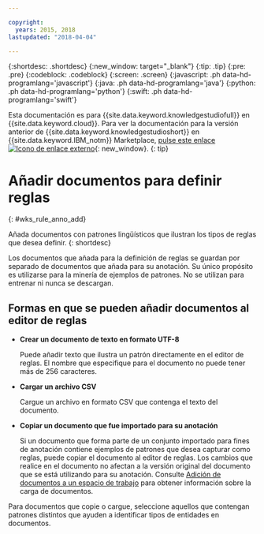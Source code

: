 ```yaml
---

copyright:
  years: 2015, 2018
lastupdated: "2018-04-04"

---
```


{:shortdesc: .shortdesc}
{:new_window: target="_blank"}
{:tip: .tip}
{:pre: .pre}
{:codeblock: .codeblock}
{:screen: .screen}
{:javascript: .ph data-hd-programlang='javascript'}
{:java: .ph data-hd-programlang='java'}
{:python: .ph data-hd-programlang='python'}
{:swift: .ph data-hd-programlang='swift'}

Esta documentación es para {{site.data.keyword.knowledgestudiofull}} en {{site.data.keyword.cloud}}. Para ver la documentación para la versión anterior de {{site.data.keyword.knowledgestudioshort}} en {{site.data.keyword.IBM_notm}} Marketplace, [pulse este enlace ![Icono de enlace externo](../../icons/launch-glyph.svg "Icono de enlace externo")](https://console.bluemix.net/docs/services/knowledge-studio/rule-annotator-add-doc.html){: new_window}.
{: tip}

# Añadir documentos para definir reglas
{: #wks_rule_anno_add}

Añada documentos con patrones lingüísticos que ilustran los tipos de reglas que desea definir.
{: shortdesc}

Los documentos que añada para la definición de reglas se guardan por separado de documentos que añada para su anotación. Su único propósito es utilizarse para la minería de ejemplos de patrones. No se utilizan para entrenar ni nunca se descargan.

## Formas en que se pueden añadir documentos al editor de reglas

- **Crear un documento de texto en formato UTF-8**

    Puede añadir texto que ilustra un patrón directamente en el editor de reglas. El nombre que especifique para el documento no puede tener más de 256 caracteres.

- **Cargar un archivo CSV**

    Cargue un archivo en formato CSV que contenga el texto del documento.

- **Copiar un documento que fue importado para su anotación**

    Si un documento que forma parte de un conjunto importado para fines de anotación contiene ejemplos de patrones que desea capturar como reglas, puede copiar el documento al editor de reglas. Los cambios que realice en el documento no afectan a la versión original del documento que se está utilizando para su anotación. Consulte [Adición de documentos a un espacio de trabajo](/docs/services/watson-knowledge-studio/documents-for-annotation.html#wks_projadd) para obtener información sobre la carga de documentos.

Para documentos que copie o cargue, seleccione aquellos que contengan patrones distintos que ayuden a identificar tipos de entidades en documentos.
